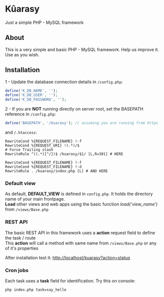 # Kûarasy
Just a simple PHP - MySQL framework

## About
This is a very simple and basic PHP - MySQL framework. Help us improve it. Use as you wish.

## Installation
1 - Update the database connection details in <code>/config.php</code>:
```php
define('K_DB_NAME', '');
define('K_DB_USER', '');
define('K_DB_PASSWORD', '');
```
2 - If you are **NOT** running directly on server root, set the BASEPATH reference in <code>/config.php</code>:
```php
define('BASEPATH', '/kuarasy'); // assuming you are running from https://localhost/kuarasy
```
and <code>/.htaccess</code>:
```
RewriteCond %{REQUEST_FILENAME} !-f
RewriteCond %{REQUEST_URI} !(.*)/$
# Force Trailing slash
RewriteRule ^((.*)[^/])$ /kuarasy/$1/ [L,R=301] # HERE

RewriteCond %{REQUEST_FILENAME} !-f
RewriteCond %{REQUEST_FILENAME} !-d
RewriteRule . /kuarasy/index.php [L] # AND HERE
```

### Default view
As default, **DEFAULT_VIEW** is defined in <code>config.php</code>. It holds the directory name of your main frontpage.  
**Load** other views and web apps using the basic function *load('view_name')* from <code>/views/Base.php</code>

### REST API
The basic REST API in this framework uses a **action** request field to define the task / route  
This **action** will call a method with same name from <code>/views/Base.php</code> or any of it's properties

After installation test it: [http://localhost/kuarasy?action=status](http://localhost/kuarasy?action=status)

### Cron jobs
Each task uses a **task** field for identification. Try this on console:  
```
php index.php task=say_hello
```
